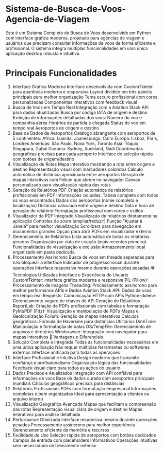 # Sistema-de-Busca-de-Voos-Agencia-de-Viagem
Este é um Sistema Completo de Busca de Voos desenvolvido em Python com interface gráfica moderna, projetado para agências de viagem e usuários que precisam consultar informações de voos de forma eficiente e profissional. O sistema integra múltiplas funcionalidades em uma única aplicação desktop robusta e intuitiva.


# Principais Funcionalidades

1. Interface Gráfica Moderna
Interface desenvolvida com CustomTkinter para aparência moderna e responsiva
Layout dividido em três painéis principais para melhor organização
Tema escuro profissional com cores personalizadas
Componentes interativos com feedback visual
2. Busca de Voos em Tempo Real
Integração com a Aviation Stack API para dados atualizados
Busca por código IATA de origem e destino
Exibição de informações detalhadas dos voos:
Número do voo e companhia aérea
Horários de partida e chegada
Status do voo em tempo real
Aeroportos de origem e destino
3. Base de Dados de Aeroportos
Catálogo abrangente com aeroportos de 5 continentes:
África: Luanda, Joanesburgo, Cairo
Europa: Lisboa, Paris, Londres
Américas: São Paulo, Nova York, Toronto
Ásia: Tóquio, Singapura, Dubai
Oceania: Sydney, Auckland, Nadi
Coordenadas geográficas precisas para cada aeroporto
Interface de seleção rápida com botões de origem/destino
4. Visualização de Rotas
Mapa interativo mostrando a rota entre origem e destino
Representação visual com marcadores coloridos
Cálculo automático de distância aproximada entre aeroportos
Geração de mapas interativos com Folium que abrem no navegador
Canvas personalizado para visualização rápida das rotas
5. Geração de Relatórios PDF
Criação automática de relatórios profissionais em PDF
Informações incluídas:
Tabela completa com todos os voos encontrados
Dados dos aeroportos (nome completo e localização)
Distância calculada entre origem e destino
Data e hora de geração do relatório
Formatação profissional com cores e estilos
6. Visualizador de PDF Integrado
Visualização de relatórios diretamente na aplicação
Controles de zoom (ampliar/reduzir)
Função "Ajustar à Janela" para melhor visualização
Scrollbars para navegação em documentos grandes
Opção para abrir PDFs em visualizador externo
7. Gerenciamento de Relatórios
Lista automática de todos os relatórios gerados
Organização por data de criação (mais recentes primeiro)
Funcionalidades de visualização e exclusão
Armazenamento local organizado em pasta dedicada
8. Processamento Assíncrono
Busca de voos em threads separadas para não bloquear a interface
Indicador de progresso visual durante operações
Interface responsiva mesmo durante operações pesadas
🛠️ Tecnologias Utilizadas
Interface e Experiência do Usuário
CustomTkinter: Interface gráfica moderna e responsiva
PIL (Pillow): Processamento de imagens
Threading: Processamento assíncrono para melhor performance
APIs e Dados
Aviation Stack API: Dados de voos em tempo real
Requests: Comunicação HTTP com APIs
Python-dotenv: Gerenciamento seguro de chaves de API
Geração de Relatórios
ReportLab: Criação de PDFs profissionais com tabelas e formatação
PyMuPDF (Fitz): Visualização e manipulação de PDFs
Mapas e Geolocalização
Folium: Geração de mapas interativos
Cálculos geográficos: Fórmula de Haversine para distâncias
Utilitários
DateTime: Manipulação e formatação de datas
OS/TempFile: Gerenciamento de arquivos e diretórios
Webbrowser: Integração com navegador para mapas interativos
🎯 Vantagens e Diferenciais
1. Solução Completa e Integrada
Todas as funcionalidades necessárias em uma única aplicação
Não requer múltiplas ferramentas ou softwares externos
Interface unificada para todas as operações
2. Interface Profissional e Intuitiva
Design moderno que transmite confiança e profissionalismo
Organização lógica das funcionalidades
Feedback visual claro para todas as ações do usuário
3. Dados Precisos e Atualizados
Integração com API confiável para informações de voos
Base de dados curada com aeroportos principais mundiais
Cálculos geográficos precisos para distâncias
4. Relatórios Profissionais
PDFs com formatação empresarial
Informações completas e bem organizadas
Ideal para apresentação a clientes ou arquivo interno
5. Visualização Geográfica Avançada
Mapas que facilitam a compreensão das rotas
Representação visual clara de origem e destino
Mapas interativos para análise detalhada
6. Performance Otimizada
Interface responsiva mesmo durante operações pesadas
Processamento assíncrono para melhor experiência
Gerenciamento eficiente de memória e recursos
7. Facilidade de Uso
Seleção rápida de aeroportos com botões dedicados
Campos de entrada com placeholders informativos
Operações intuitivas sem necessidade de treinamento extenso
